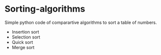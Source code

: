 # Sorting-algorithms

Simple python code of comparartive algorithms to sort a table of numbers.

- Insertion sort
- Selection sort
- Quick sort
- Merge sort
